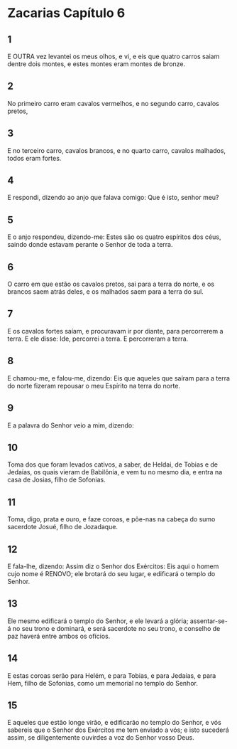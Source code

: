 # Zacarias Capítulo 6

## 1
E OUTRA vez levantei os meus olhos, e vi, e eis que quatro carros saiam dentre dois montes, e estes montes eram montes de bronze.

## 2
No primeiro carro eram cavalos vermelhos, e no segundo carro, cavalos pretos,

## 3
E no terceiro carro, cavalos brancos, e no quarto carro, cavalos malhados, todos eram fortes.

## 4
E respondi, dizendo ao anjo que falava comigo: Que é isto, senhor meu?

## 5
E o anjo respondeu, dizendo-me: Estes são os quatro espíritos dos céus, saindo donde estavam perante o Senhor de toda a terra.

## 6
O carro em que estão os cavalos pretos, sai para a terra do norte, e os brancos saem atrás deles, e os malhados saem para a terra do sul.

## 7
E os cavalos fortes saíam, e procuravam ir por diante, para percorrerem a terra. E ele disse: Ide, percorrei a terra. E percorreram a terra.

## 8
E chamou-me, e falou-me, dizendo: Eis que aqueles que saíram para a terra do norte fizeram repousar o meu Espírito na terra do norte.

## 9
E a palavra do Senhor veio a mim, dizendo:

## 10
Toma dos que foram levados cativos, a saber, de Heldai, de Tobias e de Jedaías, os quais vieram de Babilônia, e vem tu no mesmo dia, e entra na casa de Josias, filho de Sofonias.

## 11
Toma, digo, prata e ouro, e faze coroas, e põe-nas na cabeça do sumo sacerdote Josué, filho de Jozadaque.

## 12
E fala-lhe, dizendo: Assim diz o Senhor dos Exércitos: Eis aqui o homem cujo nome é RENOVO; ele brotará do seu lugar, e edificará o templo do Senhor.

## 13
Ele mesmo edificará o templo do Senhor, e ele levará a glória; assentar-se-á no seu trono e dominará, e será sacerdote no seu trono, e conselho de paz haverá entre ambos os ofícios.

## 14
E estas coroas serão para Helém, e para Tobias, e para Jedaías, e para Hem, filho de Sofonias, como um memorial no templo do Senhor.

## 15
E aqueles que estão longe virão, e edificarão no templo do Senhor, e vós sabereis que o Senhor dos Exércitos me tem enviado a vós; e isto sucederá assim, se diligentemente ouvirdes a voz do Senhor vosso Deus.


